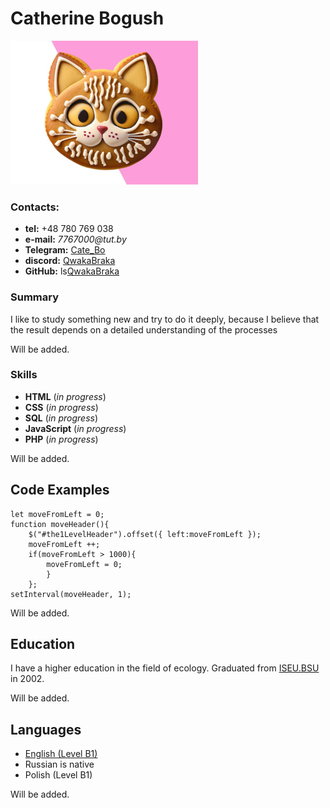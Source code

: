 #  Catherine Bogush
![avatar](kitty-cookie-smal.png)
### Contacts:
* **tel:** +48 780 769 038
* **e-mail:** _7767000@tut.by_
* **Telegram:** [Cate_Bo](@Cate_Bo)
* **discord:** [QwakaBraka](qwakabraka3514)
* **GitHub:** ls[QwakaBraka](https://github.com/QwakaBraka/rsschool-cv.git)
### Summary
I like to study something new and try to do it deeply, because I believe that the result depends on a detailed understanding of the processes

Will be added.

### Skills
* **HTML** (_in progress_)
* **CSS** (_in progress_)
* **SQL** (_in progress_)
* **JavaScript** (_in progress_)
* **PHP** (_in progress_)
  
Will be added.

## Code Examples
```
let moveFromLeft = 0;
function moveHeader(){
    $("#the1LevelHeader").offset({ left:moveFromLeft });
    moveFromLeft ++;
    if(moveFromLeft > 1000){
        moveFromLeft = 0;
        }
    };
setInterval(moveHeader, 1);
```
Will be added.

## Education
I have a higher education in the field of ecology. Graduated from  [ISEU.BSU](https://www.iseu.bsu.by/ru/) in 2002. 

Will be added.
## Languages
* [English (Level B1)](https://examinator.epam.com/passing/attendances/1268618)
* Russian is native
* Polish (Level B1)

Will be added.

[avatar]: /img/kitty-cookie.png